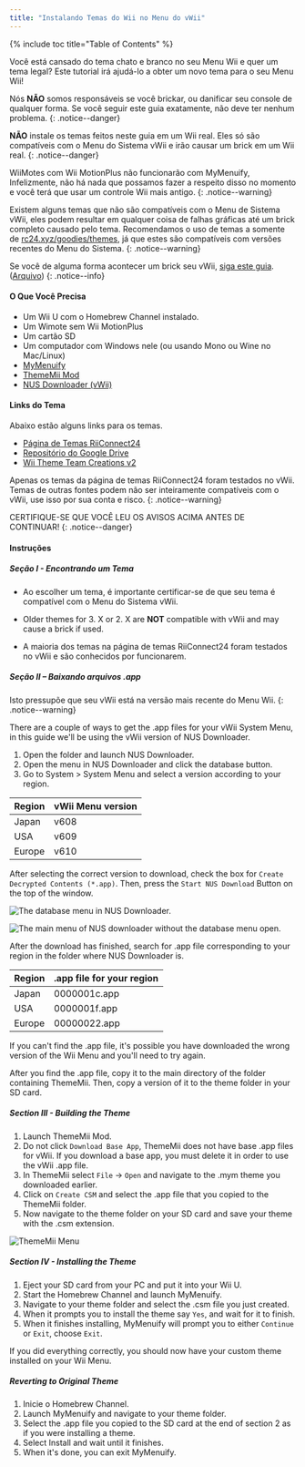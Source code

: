 ```yaml
---
title: "Instalando Temas do Wii no Menu do vWii"
---
```


{% include toc title="Table of Contents" %}

Você está cansado do tema chato e branco no seu Menu Wii e quer um tema legal? Este tutorial irá ajudá-lo a obter um novo tema para o seu Menu Wii!

Nós **NÃO** somos responsáveis se você brickar, ou danificar seu console de qualquer forma. Se você seguir este guia exatamente, não deve ter nenhum problema.
{: .notice--danger}

**NÃO** instale os temas feitos neste guia em um Wii real. Eles só são compatíveis com o Menu do Sistema vWii e irão causar um brick em um Wii real.
{: .notice--danger}

WiiMotes com Wii MotionPlus não funcionarão com MyMenuify, Infelizmente, não há nada que possamos fazer a respeito disso no momento e você terá que usar um controle Wii mais antigo.
{: .notice--warning}

Existem alguns temas que não são compatíveis com o Menu de Sistema vWii, eles podem resultar em qualquer coisa de falhas gráficas até um brick completo causado pelo tema. Recomendamos o uso de temas a somente de [rc24.xyz/goodies/themes](https://rc24.xyz/goodies/themes/), já que estes são compatíveis com versões recentes do Menu do Sistema.
{: .notice--warning}

Se você de alguma forma acontecer um brick seu vWii, [siga este guia](https://gbatemp.net/threads/guide-vwii-unbrick-guide-by-garyodernichts.528329). ([Arquivo](https://web.archive.org/web/20200213194233/https://gbatemp.net/threads/guide-vwii-unbrick-guide-by-garyodernichts.528329/))
{: .notice--info}

#### O Que Você Precisa

* Um Wii U com o Homebrew Channel instalado.
* Um Wimote sem Wii MotionPlus
* Um cartão SD
* Um computador com Windows nele (ou usando Mono ou Wine no Mac/Linux)
* [MyMenuify](/assets/files/Mymenuify-Old-vWii.zip)
* [ThemeMii Mod](/assets/files/New_ThemeMii_MOD.zip)
* [NUS Downloader (vWii)](/assets/files/NUSDownloader-vwii.zip)

#### Links do Tema

Abaixo estão alguns links para os temas.

* [Página de Temas RiiConnect24](https://rc24.xyz/goodies/themes/)
* [Repositório do Google Drive](https://drive.google.com/drive/folders/19tyeVQ--bJ0ZUTNg5yvAGvc3G4-euEpm?usp=sharing)
* [Wii Theme Team Creations v2](https://gbatemp.net/threads/wii-theme-team-creations-v2.336596/)

Apenas os temas da página de temas RiiConnect24 foram testados no vWii. Temas de outras fontes podem não ser inteiramente compatíveis com o vWii, use isso por sua conta e risco.
{: .notice--warning}

CERTIFIQUE-SE QUE VOCÊ LEU OS AVISOS ACIMA ANTES DE CONTINUAR!
{: .notice--danger}

#### Instruções

##### Seção I - Encontrando um Tema

* Ao escolher um tema, é importante certificar-se de que seu tema é compatível com o Menu do Sistema vWii.

* Older themes for 3. X or 2. X are **NOT** compatible with vWii and may cause a brick if used.

* A maioria dos temas na página de temas RiiConnect24 foram testados no vWii e são conhecidos por funcionarem.

##### Seção II – Baixando arquivos .app

Isto pressupõe que seu vWii está na versão mais recente do Menu Wii.
{: .notice--warning}

There are a couple of ways to get the .app files for your vWii System Menu, in this guide we'll be using the vWii version of NUS Downloader.

1. Open the folder and launch NUS Downloader.
2. Open the menu in NUS Downloader and click the database button.
3. Go to System > System Menu and select a version according to your region.

| Region | vWii Menu version |
| ------ | ----------------- |
| Japan  | v608              |
| USA    | v609              |
| Europe | v610              |

After selecting the correct version to download, check the box for `Create Decrypted Contents (*.app)`. Then, press the `Start NUS Download` Button on the top of the window.

![The database menu in NUS Downloader.](/images/Themes-vWii/NUSD-vWii_preview-database.png)

![The main menu of NUS downloader without the database menu open.](/images/Themes-vWii/NUSD-vWii_sysmenu-versions.png)

After the download has finished, search for .app file corresponding to your region in the folder where NUS Downloader is.

| Region | .app file for your region |
| ------ | ------------------------- |
| Japan  | 0000001c.app              |
| USA    | 0000001f.app              |
| Europe | 00000022.app              |

If you can't find the .app file, it's possible you have downloaded the wrong version of the Wii Menu and you'll need to try again.

After you find the .app file, copy it to the main directory of the folder containing ThemeMii. Then, copy a version of it to the theme folder in your SD card.

##### Section III - Building the Theme

1. Launch ThemeMii Mod.
2. Do not click `Download Base App`, ThemeMii does not have base .app files for vWii. If you download a base app, you must delete it in order to use the vWii .app file.
3. In ThemeMii select `File` -> `Open` and navigate to the .mym theme you downloaded earlier.
4. Click on `Create CSM` and select the .app file that you copied to the ThemeMii folder.
5. Now navigate to the theme folder on your SD card and save your theme with the .csm extension.

![ThemeMii Menu](/images/Themes-vWii/ThemeMii-Mod-Preview_vWii.png)

##### Section IV - Installing the Theme

1. Eject your SD card from your PC and put it into your Wii U.
2. Start the Homebrew Channel and launch MyMenuify.
3. Navigate to your theme folder and select the .csm file you just created.
4. When it prompts you to install the theme say `Yes`, and wait for it to finish.
5. When it finishes installing, MyMenuify will prompt you to either `Continue` or `Exit`, choose `Exit`.

If you did everything correctly, you should now have your custom theme installed on your Wii Menu.

##### Reverting to Original Theme

1. Inicie o Homebrew Channel.
2. Launch MyMenuify and navigate to your theme folder.
3. Select the .app file you copied to the SD card at the end of section 2 as if you were installing a theme.
4. Select Install and wait until it finishes.
5. When it's done, you can exit MyMenuify.